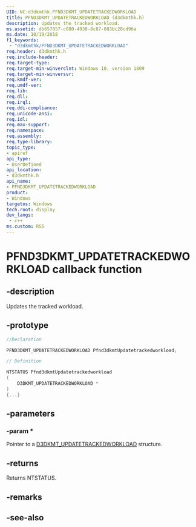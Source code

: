 ```yaml
---
UID: NC:d3dkmthk.PFND3DKMT_UPDATETRACKEDWORKLOAD
title: PFND3DKMT_UPDATETRACKEDWORKLOAD (d3dkmthk.h)
description: Updates the tracked workload.
ms.assetid: db657857-c080-4938-8c87-883bc28cd96a
ms.date: 10/19/2018
f1_keywords:
 - "d3dkmthk/PFND3DKMT_UPDATETRACKEDWORKLOAD"
req.header: d3dkmthk.h
req.include-header:
req.target-type:
req.target-min-winverclnt: Windows 10, version 1809
req.target-min-winversvr:
req.kmdf-ver:
req.umdf-ver:
req.lib:
req.dll:
req.irql: 
req.ddi-compliance:
req.unicode-ansi:
req.idl:
req.max-support:
req.namespace:
req.assembly:
req.type-library: 
topic_type: 
- apiref
api_type: 
- UserDefined
api_location: 
- d3dkmthk.h
api_name: 
- PFND3DKMT_UPDATETRACKEDWORKLOAD
product:
- Windows
targetos: Windows
tech.root: display
dev_langs:
 - c++
ms.custom: RS5
---
```


# PFND3DKMT_UPDATETRACKEDWORKLOAD callback function

## -description

Updates the tracked workload.

## -prototype

```cpp
//Declaration

PFND3DKMT_UPDATETRACKEDWORKLOAD Pfnd3dkmtUpdatetrackedworkload; 

// Definition

NTSTATUS Pfnd3dkmtUpdatetrackedworkload 
(
	D3DKMT_UPDATETRACKEDWORKLOAD *
)
{...}

```

## -parameters

### -param * 

Pointer to a [D3DKMT_UPDATETRACKEDWORKLOAD](ns-d3dkmthk-_d3dkmt_updatetrackedworkload.md) structure.

## -returns

Returns NTSTATUS.

## -remarks



## -see-also
